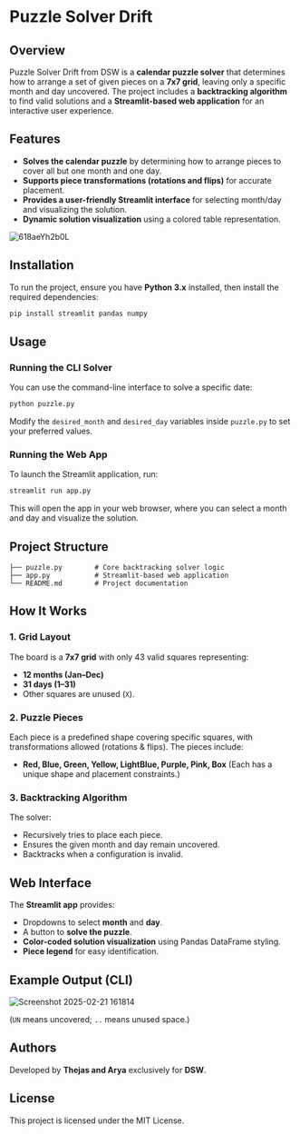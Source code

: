 # Puzzle Solver Drift 

## Overview
Puzzle Solver Drift from DSW is a **calendar puzzle solver** that determines how to arrange a set of given pieces on a **7x7 grid**, leaving only a specific month and day uncovered. The project includes a **backtracking algorithm** to find valid solutions and a **Streamlit-based web application** for an interactive user experience.

## Features
- **Solves the calendar puzzle** by determining how to arrange pieces to cover all but one month and one day.
- **Supports piece transformations (rotations and flips)** for accurate placement.
- **Provides a user-friendly Streamlit interface** for selecting month/day and visualizing the solution.
- **Dynamic solution visualization** using a colored table representation.

![618aeYh2b0L](https://github.com/user-attachments/assets/464294d2-0dc7-4920-83f1-c695793f036a)


## Installation
To run the project, ensure you have **Python 3.x** installed, then install the required dependencies:
```sh
pip install streamlit pandas numpy
```

## Usage
### Running the CLI Solver
You can use the command-line interface to solve a specific date:
```sh
python puzzle.py
```
Modify the `desired_month` and `desired_day` variables inside `puzzle.py` to set your preferred values.

### Running the Web App
To launch the Streamlit application, run:
```sh
streamlit run app.py
```
This will open the app in your web browser, where you can select a month and day and visualize the solution.

## Project Structure
```
├── puzzle.py        # Core backtracking solver logic
├── app.py           # Streamlit-based web application
└── README.md        # Project documentation
```

## How It Works
### 1. Grid Layout
The board is a **7x7 grid** with only 43 valid squares representing:
- **12 months (Jan–Dec)**
- **31 days (1–31)**
- Other squares are unused (`X`).

### 2. Puzzle Pieces
Each piece is a predefined shape covering specific squares, with transformations allowed (rotations & flips). The pieces include:
- **Red, Blue, Green, Yellow, LightBlue, Purple, Pink, Box** (Each has a unique shape and placement constraints.)

### 3. Backtracking Algorithm
The solver:
- Recursively tries to place each piece.
- Ensures the given month and day remain uncovered.
- Backtracks when a configuration is invalid.

## Web Interface
The **Streamlit app** provides:
- Dropdowns to select **month** and **day**.
- A button to **solve the puzzle**.
- **Color-coded solution visualization** using Pandas DataFrame styling.
- **Piece legend** for easy identification.

## Example Output (CLI)
![Screenshot 2025-02-21 161814](https://github.com/user-attachments/assets/4b703329-7690-4206-98bb-6da2d6946893)


(`UN` means uncovered; `..` means unused space.)

## Authors
Developed by **Thejas and Arya** exclusively for **DSW**.

## License
This project is licensed under the MIT License.

